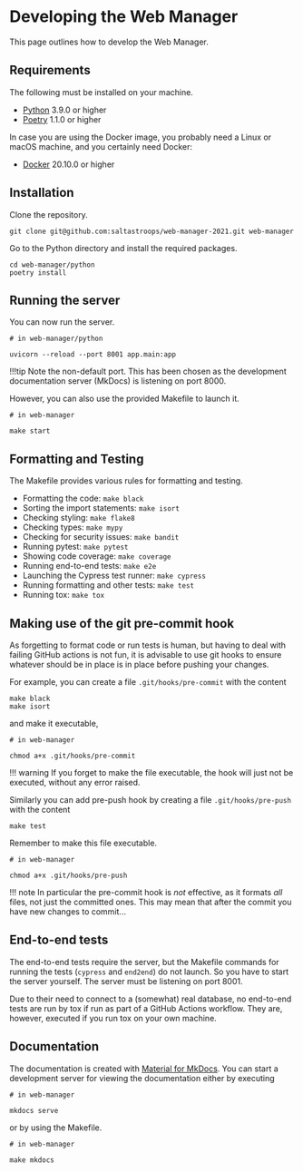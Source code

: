 # Developing the Web Manager

This page outlines how to develop the Web Manager.

## Requirements

The following must be installed on your machine.

* [Python](https://www.python.org) 3.9.0 or higher
* [Poetry](https://python-poetry.org) 1.1.0 or higher
  
In case you are using the Docker image, you probably need a Linux or macOS machine, and you certainly need Docker:

* [Docker](https://www.docker.com) 20.10.0 or higher

## Installation

Clone the repository.

```shell
git clone git@github.com:saltastroops/web-manager-2021.git web-manager
```

Go to the Python directory and install the required packages.

```shell
cd web-manager/python
poetry install
```

## Running the server

You can now run the server.

```shell
# in web-manager/python

uvicorn --reload --port 8001 app.main:app
```

!!!tip
    Note the non-default port. This has been chosen as the development documentation server (MkDocs) is listening on port 8000.

However, you can also use the provided Makefile to launch it.

```shell
# in web-manager

make start
```

## Formatting and Testing

The Makefile provides various rules for formatting and testing.

* Formatting the code: `make black`
* Sorting the import statements: `make isort`
* Checking styling: `make flake8`
* Checking types: `make mypy`
* Checking for security issues: `make bandit`
* Running pytest: `make pytest`
* Showing code coverage: `make coverage`
* Running end-to-end tests: `make e2e`
* Launching the Cypress test runner: `make cypress`
* Running formatting and other tests: `make test`
* Running tox: `make tox`

## Making use of the git pre-commit hook

As forgetting to format code or run tests is human, but having to deal with failing GitHub actions is not fun, it is advisable to use git hooks to ensure whatever should be in place is in place before pushing your changes.

For example, you can create a file `.git/hooks/pre-commit` with the content

```shell
make black
make isort
```

and make it executable,

```shell
# in web-manager

chmod a+x .git/hooks/pre-commit
```

!!! warning
    If you forget to make the file executable, the hook will just not be executed, without any error raised.

Similarly you can add pre-push hook by creating a file `.git/hooks/pre-push` with the content

```shell
make test
```

Remember to make this file executable.

```shell
# in web-manager

chmod a+x .git/hooks/pre-push
```

!!! note
    In particular the pre-commit hook is *not* effective, as it formats *all* files, not just the committed ones. This may mean that after the commit you have new changes to commit...

## End-to-end tests

The end-to-end tests require the server, but the Makefile commands for running the tests (`cypress` and `end2end`) do not launch. So you have to start the server yourself. The server must be listening on port 8001.

Due to their need to connect to a (somewhat) real database, no end-to-end tests are run by tox if run as part of a GitHub Actions workflow. They are, however, executed if you run tox on your own machine.

## Documentation

The documentation is created with [Material for MkDocs](https://squidfunk.github.io/mkdocs-material/). You can start a development server for viewing the documentation either by executing

```shell
# in web-manager

mkdocs serve
```

or by using the Makefile.

```shell
# in web-manager

make mkdocs
```
